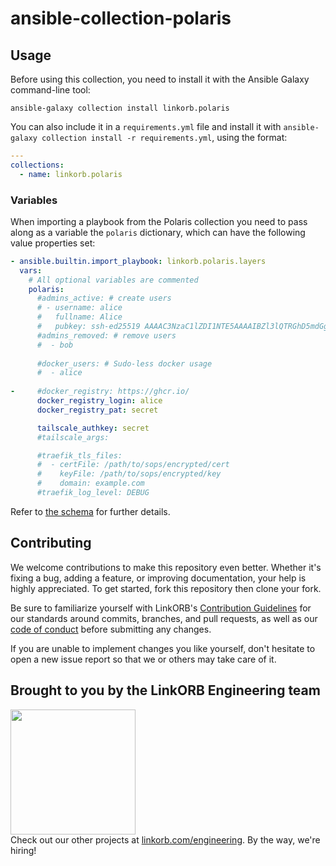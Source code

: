 <!-- Managed by https://github.com/linkorb/repo-ansible. Manual changes will be overwritten. -->
ansible-collection-polaris
============






## Usage

Before using this collection, you need to install it with the Ansible Galaxy command-line tool:

```shell
ansible-galaxy collection install linkorb.polaris
```

You can also include it in a `requirements.yml` file and install it with `ansible-galaxy collection install -r requirements.yml`, using the format:

```yaml
---
collections:
  - name: linkorb.polaris
```
### Variables

When importing a playbook from the Polaris collection you need to pass along as a variable the
`polaris` dictionary, which can have the following value properties set:

```yaml
- ansible.builtin.import_playbook: linkorb.polaris.layers
  vars:
    # All optional variables are commented
    polaris:
      #admins_active: # create users
      # - username: alice
      #   fullname: Alice
      #   pubkey: ssh-ed25519 AAAAC3NzaC1lZDI1NTE5AAAAIBZl3lQTRGhD5mdGgFEVuX+CAnTMz9MuY+f4vE2cqk9G alice@host
      #admins_removed: # remove users
      #  - bob
         
      #docker_users: # Sudo-less docker usage
      #  - alice
         
-     #docker_registry: https://ghcr.io/
      docker_registry_login: alice
      docker_registry_pat: secret

      tailscale_authkey: secret
      #tailscale_args:

      #traefik_tls_files:
      #  - certFile: /path/to/sops/encrypted/cert
      #    keyFile: /path/to/sops/encrypted/key
      #    domain: example.com
      #traefik_log_level: DEBUG
```

Refer to [the schema](./variables.schema.yaml) for further details.

## Contributing

We welcome contributions to make this repository even better. Whether it's fixing a bug, adding a feature, or improving documentation, your help is highly appreciated. To get started, fork this repository then clone your fork.

Be sure to familiarize yourself with LinkORB's [Contribution Guidelines](/CONTRIBUTING.md) for our standards around commits, branches, and pull requests, as well as our [code of conduct](/CODE_OF_CONDUCT.md) before submitting any changes.

If you are unable to implement changes you like yourself, don't hesitate to open a new issue report so that we or others may take care of it.
## Brought to you by the LinkORB Engineering team

<img src="http://www.linkorb.com/d/meta/tier1/images/linkorbengineering-logo.png" width="200px" /><br />
Check out our other projects at [linkorb.com/engineering](http://www.linkorb.com/engineering).
By the way, we're hiring!
